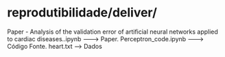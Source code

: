 # reprodutibilidade/deliver/

Paper - Analysis of the validation error of artificial neural networks applied to cardiac diseases..ipynb ---> Paper.
Perceptron_code.ipynb ---> Código Fonte.
heart.txt --> Dados
